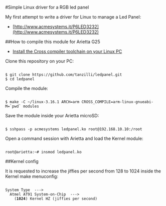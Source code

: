 #Simple Linux driver for a RGB led panel

My first attempt to write a driver for Linux to manage a Led Panel:

* [http://www.acmesystems.it/P6LED3232](http://www.acmesystems.it/P6LED3232)

##How to compile this module for Arietta G25

* [Install the Cross compiler toolchain on your Linux PC](http://www.acmesystems.it/compile_linux_3_16)

Clone this repository on your PC:

<code>
$ git clone https://github.com/tanzilli/ledpanel.git
$ cd ledpanel
</code>

Compile the module:

<code>
$ make -C ~/linux-3.16.1 ARCH=arm CROSS_COMPILE=arm-linux-gnueabi- M=`pwd` modules
</code>

Save the module inside your Arietta microSD:

<code>
$ sshpass -p acmesystems ledpanel.ko root@192.168.10.10:/root
</code>

Open a command session with Arietta and load the Kernel module:

<code>
root@arietta:~# insmod ledpanel.ko
</code>

##Kernel config 

It is requested to increase the jiffies per second from 128 to 1024
inside the Kernel make menuconfig:

<code>
System Type  ---> 
  Atmel AT91 System-on-Chip  --->
    (<b>1024</b>) Kernel HZ (jiffies per second)
</code> 
    
